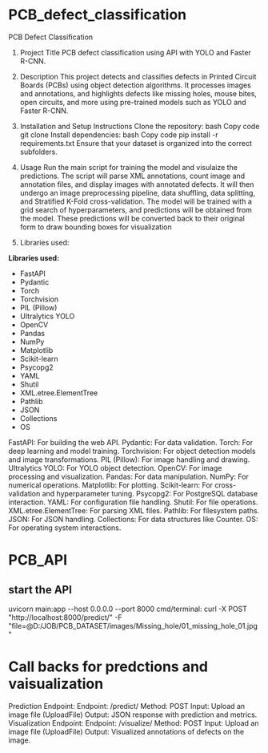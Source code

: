 # PCB_defect_classification

PCB Defect Classification
1. Project Title
PCB defect classification using API with YOLO and Faster R-CNN.

2. Description
This project detects and classifies defects in Printed Circuit Boards (PCBs) using object detection algorithms. It processes images and annotations, and highlights defects like missing holes, mouse bites, open circuits, and more using pre-trained models such as YOLO and Faster R-CNN.

3. Installation and Setup Instructions
Clone the repository:
bash
Copy code
git clone <repo-url>
Install dependencies:
bash
Copy code
pip install -r requirements.txt
Ensure that your dataset is organized into the correct subfolders.
4. Usage
Run the main script for training the model and visulaize the predictions.
The script will parse XML annotations, count image and annotation files, and display images with annotated defects. It will then undergo an image preprocessing pipeline, data shuffling, data splitting, and Stratified K-Fold cross-validation. The model will be trained with a grid search of hyperparameters, and predictions will be obtained from the model. These predictions will be converted back to their original form to draw bounding boxes for visualization
5. Libraries used: 



**Libraries used:**

- FastAPI
- Pydantic
- Torch
- Torchvision
- PIL (Pillow)
- Ultralytics YOLO
- OpenCV
- Pandas
- NumPy
- Matplotlib
- Scikit-learn
- Psycopg2
- YAML
- Shutil
- XML.etree.ElementTree
- Pathlib
- JSON
- Collections
- OS

FastAPI: For building the web API.
Pydantic: For data validation.
Torch: For deep learning and model training.
Torchvision: For object detection models and image transformations.
PIL (Pillow): For image handling and drawing.
Ultralytics YOLO: For YOLO object detection.
OpenCV: For image processing and visualization.
Pandas: For data manipulation.
NumPy: For numerical operations.
Matplotlib: For plotting.
Scikit-learn: For cross-validation and hyperparameter tuning.
Psycopg2: For PostgreSQL database interaction.
YAML: For configuration file handling.
Shutil: For file operations.
XML.etree.ElementTree: For parsing XML files.
Pathlib: For filesystem paths.
JSON: For JSON handling.
Collections: For data structures like Counter.
OS: For operating system interactions.




# PCB_API

## start the API
uvicorn main:app --host 0.0.0.0 --port 8000
cmd/terminal: curl -X POST "http://localhost:8000/predict/" -F "file=@D:/JOB/PCB_DATASET/images/Missing_hole/01_missing_hole_01.jpg"

# Call backs for predctions and vaisualization
Prediction Endpoint:
Endpoint: /predict/
Method: POST
Input: Upload an image file (UploadFile)
Output: JSON response with prediction and metrics.
Visualization Endpoint:
Endpoint: /visualize/
Method: POST
Input: Upload an image file (UploadFile)
Output: Visualized annotations of defects on the image.
